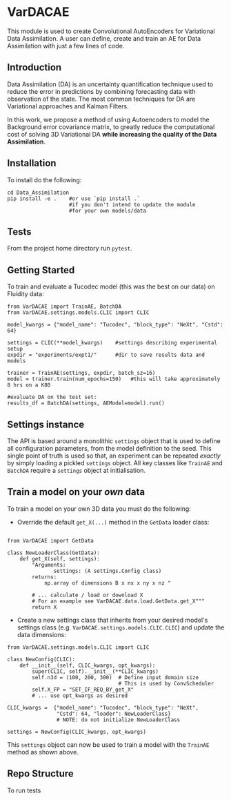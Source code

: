 # VarDACAE
This module is used to create Convolutional AutoEncoders for Variational Data Assimilation. A  user can define, create and train an AE for Data Assimilation with just a few lines of code.

## Introduction

Data Assimilation (DA) is an uncertainty quantification technique used to reduce the error in  predictions by combining forecasting data with observation of the state. The most common techniques for DA are Variational approaches and Kalman Filters.

In this work, we propose a method of using Autoencoders to model the Background error covariance matrix, to greatly reduce the computational cost of solving 3D Variational DA **while increasing the quality of the Data Assimilation**.

## Installation
To install do the following:
```git clone https://github.com/julianmack/Data_Assimilation.git
cd Data_Assimilation
pip install -e .    #or use `pip install .`
                    #if you don't intend to update the module
                    #for your own models/data
```

## Tests
From the project home directory run `pytest`.

## Getting Started
To train and evaluate a Tucodec model (this was the best on our data) on Fluidity data:
```
from VarDACAE import TrainAE, BatchDA
from VarDACAE.settings.models.CLIC import CLIC

model_kwargs = {"model_name": "Tucodec", "block_type": "NeXt", "Cstd": 64}

settings = CLIC(**model_kwargs)    #settings describing experimental setup
expdir = "experiments/expt1/"      #dir to save results data and models

trainer = TrainAE(settings, expdir, batch_sz=16)
model = trainer.train(num_epochs=150)   #this will take approximately 8 hrs on a K80

#evaluate DA on the test set:
results_df = BatchDA(settings, AEModel=model).run()

```
## Settings instance
The API is based around a monolithic ```settings``` object that is used to define all configuration parameters, from the model definition to the seed. This single point of truth is used so that, an experiment can be repeated _exactly_ by simply loading a pickled  ```settings``` object. All key classes like ```TrainAE``` and ```BatchDA``` require a ```settings``` object at initialisation.

## Train a model on your *own* data

To train a model on your own 3D data you must do the following:
* Override the default ```get_X(...)``` method in the ```GetData``` loader class:
```

from VarDACAE import GetData

class NewLoaderClass(GetData):
    def get_X(self, settings):
        "Arguments:
               settings: (A settings.Config class)
        returns:
            np.array of dimensions B x nx x ny x nz "

        # ... calculate / load or download X
        # For an example see VarDACAE.data.load.GetData.get_X"""
        return X
```

* Create a new settings class that inherits from your desired model's settings class (e.g. `VarDACAE.settings.models.CLIC.CLIC`) and update the data dimensions:
```
from VarDACAE.settings.models.CLIC import CLIC

class NewConfig(CLIC):
    def __init__(self, CLIC_kwargs, opt_kwargs):
        super(CLIC, self).__init__(**CLIC_kwargs)
        self.n3d = (100, 200, 300)  # Define input domain size
                                    # This is used by ConvScheduler
        self.X_FP = "SET_IF_REQ_BY_get_X"
        # ... use opt_kwargs as desired

CLIC_kwargs =  {"model_name": "Tucodec", "block_type": "NeXt",
                "Cstd": 64, "loader": NewLoaderClass}
                # NOTE: do not initialize NewLoaderClass

settings = NewConfig(CLIC_kwargs, opt_kwargs)

```
This ```settings``` object can now be used to train a model with the `TrainAE` method as shown above.

## Repo Structure
To run tests
